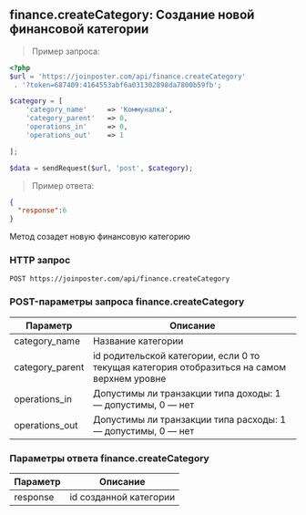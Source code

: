 ## finance.createCategory: Создание новой финансовой категории

> Пример запроса:

```php
<?php
$url = 'https://joinposter.com/api/finance.createCategory'
 . '?token=687409:4164553abf6a031302898da7800b59fb';

$category = [
    'category_name'     => 'Коммуналка',
    'category_parent'   => 0,
    'operations_in'     => 0, 
    'operations_out'    => 1

];

$data = sendRequest($url, 'post', $category);
```

> Пример ответа:

```json
{
  "response":6
}
```

Метод созадет новую финансовую категорию

### HTTP запрос

`POST https://joinposter.com/api/finance.createCategory`

### POST-параметры запроса finance.createCategory

Параметр | Описание
-------- | --------
category_name | Название категории
category_parent | id родительской категории, если 0 то текущая категория отобразиться на самом верхнем уровне
operations_in | Допустимы ли транзакции типа доходы: 1 — допустимы, 0 — нет  
operations_out | Допустимы ли транзакции типа расходы: 1 — допустимы, 0 — нет

### Параметры ответа finance.createCategory

Параметр | Описание
-------- | --------
response | id созданной категории
